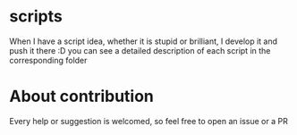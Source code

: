 # scripts
When I have a script idea, whether it is stupid or brilliant, I develop it and push it there :D
you can see a detailed description of each script in the corresponding folder

# About contribution
Every help or suggestion is welcomed, so feel free to open an issue or a PR
